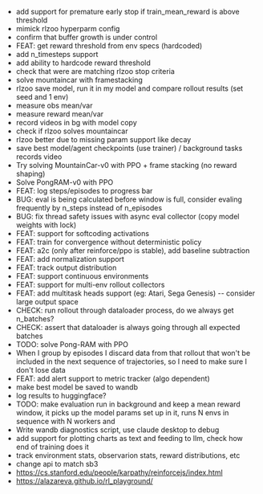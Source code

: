 - add support for premature early stop if train_mean_reward is above threshold
- mimick rlzoo hyperparm config
- confirm that buffer growth is under control
- FEAT: get reward threshold from env specs (hardcoded)
- add n_timesteps support
- add ability to hardcode reward threshold
- check that were are matching rlzoo stop criteria
- solve mountaincar with framestacking
- rlzoo save model, run it in my model and compare rollout results (set seed and 1 env)
- measure obs mean/var
- measure reward mean/var
- record videos in bg with model copy
- check if rlzoo solves mountaincar
- rlzoo better due to missing param support like decay
- save best model/agent checkpoints (use trainer) / background tasks records video 
- Try solving MountainCar-v0 with PPO + frame stacking (no reward shaping)
- Solve PongRAM-v0 with PPO
- FEAT: log steps/episodes to progress bar
- BUG: eval is being calculated before window is full, consider evaling frequently by n_steps instead of n_episodes
- BUG: fix thread safety issues with async eval collector (copy model weights with lock)
- FEAT: support for softcoding activations
- FEAT: train for convergence without deterministic policy
- FEAT: a2c (only after reinforce/ppo is stable), add baseline subtraction
- FEAT: add normalization support
- FEAT: track output distribution
- FEAT: support continuous environments
- FEAT: support for multi-env rollout collectors
- FEAT: add multitask heads support (eg: Atari, Sega Genesis) -- consider large output space
- CHECK: run rollout through dataloader process, do we always get n_batches?
- CHECK: assert that dataloader is always going through all expected batches
- TODO: solve Pong-RAM with PPO
- When I group by episodes I discard data from that rollout that won't be included in the next sequence of trajectories, so I need to make sure I don't lose data
- FEAT: add alert support to metric tracker (algo dependent)
- make best model be saved to wandb
- log results to huggingface?
- TODO: make evaluation run in background and keep a mean reward window, it picks up the model params set up in it, runs N envs in sequence with N workers and 
- Write wandb diagnostics script, use claude desktop to debug
- add support for plotting charts as text and feeding to llm, check how end of training does it
- track environment stats, observarion stats, reward distributions, etc
- change api to match sb3
- https://cs.stanford.edu/people/karpathy/reinforcejs/index.html
- https://alazareva.github.io/rl_playground/